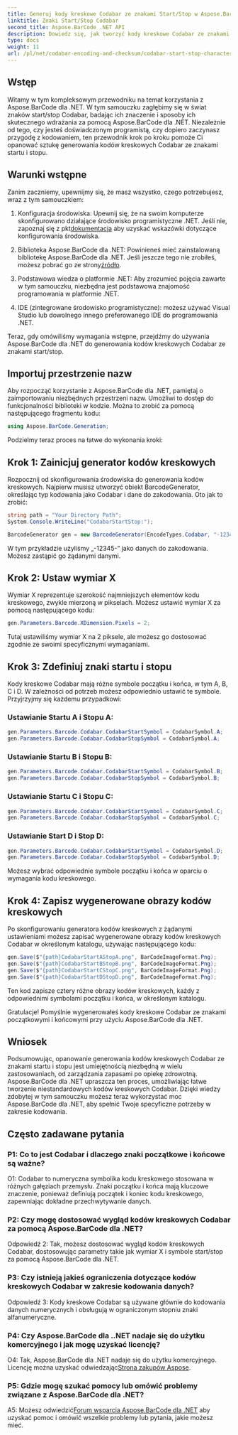 ```yaml
---
title: Generuj kody kreskowe Codabar ze znakami Start/Stop w Aspose.BarCode dla .NET
linktitle: Znaki Start/Stop Codabar
second_title: Aspose.BarCode .NET API
description: Dowiedz się, jak tworzyć kody kreskowe Codabar ze znakami początkowymi i końcowymi za pomocą Aspose.BarCode dla .NET. Przewodnik krok po kroku dla programistów.
type: docs
weight: 11
url: /pl/net/codabar-encoding-and-checksum/codabar-start-stop-characters/
---
```

## Wstęp

Witamy w tym kompleksowym przewodniku na temat korzystania z Aspose.BarCode dla .NET. W tym samouczku zagłębimy się w świat znaków start/stop Codabar, badając ich znaczenie i sposoby ich skutecznego wdrażania za pomocą Aspose.BarCode dla .NET. Niezależnie od tego, czy jesteś doświadczonym programistą, czy dopiero zaczynasz przygodę z kodowaniem, ten przewodnik krok po kroku pomoże Ci opanować sztukę generowania kodów kreskowych Codabar ze znakami startu i stopu.

## Warunki wstępne

Zanim zaczniemy, upewnijmy się, że masz wszystko, czego potrzebujesz, wraz z tym samouczkiem:

1.  Konfiguracja środowiska: Upewnij się, że na swoim komputerze skonfigurowano działające środowisko programistyczne .NET. Jeśli nie, zapoznaj się z pkt[dokumentacja](https://reference.aspose.com/barcode/net/) aby uzyskać wskazówki dotyczące konfigurowania środowiska.

2. Biblioteka Aspose.BarCode dla .NET: Powinieneś mieć zainstalowaną bibliotekę Aspose.BarCode dla .NET. Jeśli jeszcze tego nie zrobiłeś, możesz pobrać go ze strony[źródło](https://releases.aspose.com/barcode/net/).

3. Podstawowa wiedza o platformie .NET: Aby zrozumieć pojęcia zawarte w tym samouczku, niezbędna jest podstawowa znajomość programowania w platformie .NET.

4. IDE (zintegrowane środowisko programistyczne): możesz używać Visual Studio lub dowolnego innego preferowanego IDE do programowania .NET.

Teraz, gdy omówiliśmy wymagania wstępne, przejdźmy do używania Aspose.BarCode dla .NET do generowania kodów kreskowych Codabar ze znakami start/stop.

## Importuj przestrzenie nazw

Aby rozpocząć korzystanie z Aspose.BarCode dla .NET, pamiętaj o zaimportowaniu niezbędnych przestrzeni nazw. Umożliwi to dostęp do funkcjonalności biblioteki w kodzie. Można to zrobić za pomocą następującego fragmentu kodu:

```csharp
using Aspose.BarCode.Generation;
```

Podzielmy teraz proces na łatwe do wykonania kroki:

## Krok 1: Zainicjuj generator kodów kreskowych

Rozpocznij od skonfigurowania środowiska do generowania kodów kreskowych. Najpierw musisz utworzyć obiekt BarcodeGenerator, określając typ kodowania jako Codabar i dane do zakodowania. Oto jak to zrobić:

```csharp
string path = "Your Directory Path";
System.Console.WriteLine("CodabarStartStop:");

BarcodeGenerator gen = new BarcodeGenerator(EncodeTypes.Codabar, "-12345-");
```

W tym przykładzie użyliśmy „-12345-” jako danych do zakodowania. Możesz zastąpić go żądanymi danymi.

## Krok 2: Ustaw wymiar X

Wymiar X reprezentuje szerokość najmniejszych elementów kodu kreskowego, zwykle mierzoną w pikselach. Możesz ustawić wymiar X za pomocą następującego kodu:

```csharp
gen.Parameters.Barcode.XDimension.Pixels = 2;
```

Tutaj ustawiliśmy wymiar X na 2 piksele, ale możesz go dostosować zgodnie ze swoimi specyficznymi wymaganiami.

## Krok 3: Zdefiniuj znaki startu i stopu

Kody kreskowe Codabar mają różne symbole początku i końca, w tym A, B, C i D. W zależności od potrzeb możesz odpowiednio ustawić te symbole. Przyjrzyjmy się każdemu przypadkowi:

### Ustawianie Startu A i Stopu A:

```csharp
gen.Parameters.Barcode.Codabar.CodabarStartSymbol = CodabarSymbol.A;
gen.Parameters.Barcode.Codabar.CodabarStopSymbol = CodabarSymbol.A;
```

### Ustawianie Startu B i Stopu B:

```csharp
gen.Parameters.Barcode.Codabar.CodabarStartSymbol = CodabarSymbol.B;
gen.Parameters.Barcode.Codabar.CodabarStopSymbol = CodabarSymbol.B;
```

### Ustawianie Startu C i Stopu C:

```csharp
gen.Parameters.Barcode.Codabar.CodabarStartSymbol = CodabarSymbol.C;
gen.Parameters.Barcode.Codabar.CodabarStopSymbol = CodabarSymbol.C;
```

### Ustawianie Start D i Stop D:

```csharp
gen.Parameters.Barcode.Codabar.CodabarStartSymbol = CodabarSymbol.D;
gen.Parameters.Barcode.Codabar.CodabarStopSymbol = CodabarSymbol.D;
```

Możesz wybrać odpowiednie symbole początku i końca w oparciu o wymagania kodu kreskowego.

## Krok 4: Zapisz wygenerowane obrazy kodów kreskowych

Po skonfigurowaniu generatora kodów kreskowych z żądanymi ustawieniami możesz zapisać wygenerowane obrazy kodów kreskowych Codabar w określonym katalogu, używając następującego kodu:

```csharp
gen.Save($"{path}CodabarStartAStopA.png", BarCodeImageFormat.Png);
gen.Save($"{path}CodabarStartBStopB.png", BarCodeImageFormat.Png);
gen.Save($"{path}CodabarStartCStopC.png", BarCodeImageFormat.Png);
gen.Save($"{path}CodabarStartDStopD.png", BarCodeImageFormat.Png);
```

Ten kod zapisze cztery różne obrazy kodów kreskowych, każdy z odpowiednimi symbolami początku i końca, w określonym katalogu.

Gratulacje! Pomyślnie wygenerowałeś kody kreskowe Codabar ze znakami początkowymi i końcowymi przy użyciu Aspose.BarCode dla .NET.

## Wniosek

Podsumowując, opanowanie generowania kodów kreskowych Codabar ze znakami startu i stopu jest umiejętnością niezbędną w wielu zastosowaniach, od zarządzania zapasami po opiekę zdrowotną. Aspose.BarCode dla .NET upraszcza ten proces, umożliwiając łatwe tworzenie niestandardowych kodów kreskowych Codabar. Dzięki wiedzy zdobytej w tym samouczku możesz teraz wykorzystać moc Aspose.BarCode dla .NET, aby spełnić Twoje specyficzne potrzeby w zakresie kodowania.

## Często zadawane pytania

### P1: Co to jest Codabar i dlaczego znaki początkowe i końcowe są ważne?

O1: Codabar to numeryczna symbolika kodu kreskowego stosowana w różnych gałęziach przemysłu. Znaki początku i końca mają kluczowe znaczenie, ponieważ definiują początek i koniec kodu kreskowego, zapewniając dokładne przechwytywanie danych.

### P2: Czy mogę dostosować wygląd kodów kreskowych Codabar za pomocą Aspose.BarCode dla .NET?

Odpowiedź 2: Tak, możesz dostosować wygląd kodów kreskowych Codabar, dostosowując parametry takie jak wymiar X i symbole start/stop za pomocą Aspose.BarCode dla .NET.

### P3: Czy istnieją jakieś ograniczenia dotyczące kodów kreskowych Codabar w zakresie kodowania danych?

Odpowiedź 3: Kody kreskowe Codabar są używane głównie do kodowania danych numerycznych i obsługują w ograniczonym stopniu znaki alfanumeryczne.

### P4: Czy Aspose.BarCode dla ..NET nadaje się do użytku komercyjnego i jak mogę uzyskać licencję?

 O4: Tak, Aspose.BarCode dla .NET nadaje się do użytku komercyjnego. Licencję można uzyskać odwiedzając[Strona zakupów Aspose](https://purchase.aspose.com/buy).

### P5: Gdzie mogę szukać pomocy lub omówić problemy związane z Aspose.BarCode dla .NET?

 A5: Możesz odwiedzić[Forum wsparcia Aspose.BarCode dla .NET](https://forum.aspose.com/c/barcode/13) aby uzyskać pomoc i omówić wszelkie problemy lub pytania, jakie możesz mieć.
